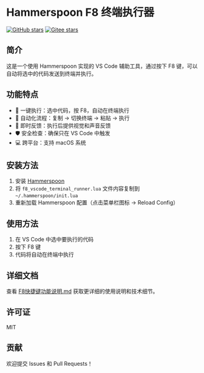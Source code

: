 # Hammerspoon F8 终端执行器

[![GitHub stars](https://img.shields.io/github/stars/43999xiaoyang/Hammerspoon-F8-Terminal-Runner?style=social)](https://github.com/43999xiaoyang/Hammerspoon-F8-Terminal-Runner)
[![Gitee stars](https://gitee.com/lai-xu/Hammerspoon-F8-Terminal-Runner/badge/star.svg?theme=dark)](https://gitee.com/lai-xu/Hammerspoon-F8-Terminal-Runner)

## 简介

这是一个使用 Hammerspoon 实现的 VS Code 辅助工具，通过按下 F8 键，可以自动将选中的代码发送到终端并执行。

## 功能特点

- 🚀 一键执行：选中代码，按 F8，自动在终端执行
- 🔄 自动化流程：复制 → 切换终端 → 粘贴 → 执行
- 🔔 即时反馈：执行后提供视觉和声音反馈
- 🛡️ 安全检查：确保只在 VS Code 中触发
- 💻 跨平台：支持 macOS 系统

## 安装方法

1. 安装 [Hammerspoon](https://www.hammerspoon.org/)
2. 将 `f8_vscode_terminal_runner.lua` 文件内容复制到 `~/.hammerspoon/init.lua`
3. 重新加载 Hammerspoon 配置（点击菜单栏图标 → Reload Config）

## 使用方法

1. 在 VS Code 中选中要执行的代码
2. 按下 F8 键
3. 代码将自动在终端中执行

## 详细文档

查看 [F8快捷键功能说明.md](F8快捷键功能说明.md) 获取更详细的使用说明和技术细节。

## 许可证

MIT

## 贡献

欢迎提交 Issues 和 Pull Requests！
